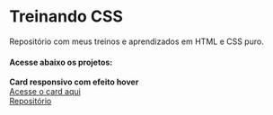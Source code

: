 # Treinando CSS
Repositório com meus treinos e aprendizados em HTML e CSS puro.

#### Acesse abaixo os projetos:

**Card responsivo com efeito hover**<br>
<a href="https://danianith.github.io/treinando_css/card_responsive/index.html">Acesse o card aqui</a><br>
<a href="https://github.com/danianith/treinando_css/tree/main/card_responsive">Repositório</a>